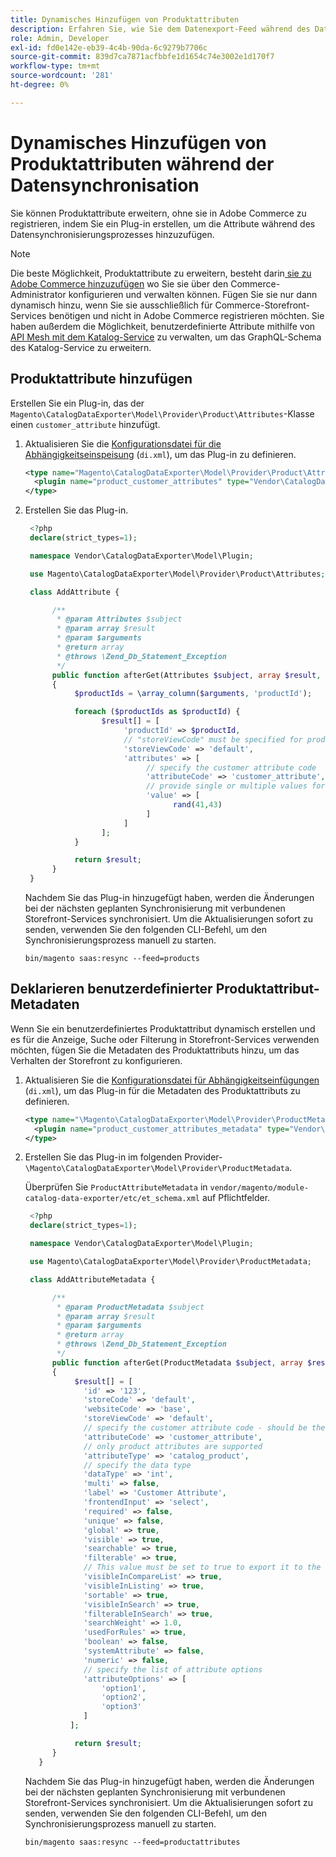 ```yaml
---
title: Dynamisches Hinzufügen von Produktattributen
description: Erfahren Sie, wie Sie dem Datenexport-Feed während des Datensynchronisierungsprozesses dynamisch benutzerdefinierte Produktattribute hinzufügen.
role: Admin, Developer
exl-id: fd0e142e-eb39-4c4b-90da-6c9279b7706c
source-git-commit: 839d7ca7871acfbbfe1d1654c74e3002e1d170f7
workflow-type: tm+mt
source-wordcount: '281'
ht-degree: 0%

---
```


# Dynamisches Hinzufügen von Produktattributen während der Datensynchronisation

Sie können Produktattribute erweitern, ohne sie in Adobe Commerce zu registrieren, indem Sie ein Plug-in erstellen, um die Attribute während des Datensynchronisierungsprozesses hinzuzufügen.

>[!NOTE]
>
>Die beste Möglichkeit, Produktattribute zu erweitern, besteht darin[ sie zu Adobe Commerce hinzuzufügen](extensibility-and-customizations.md#add-product-attributes-to-adobe-commerce) wo Sie sie über den Commerce-Administrator konfigurieren und verwalten können. Fügen Sie sie nur dann dynamisch hinzu, wenn Sie sie ausschließlich für Commerce-Storefront-Services benötigen und nicht in Adobe Commerce registrieren möchten. Sie haben außerdem die Möglichkeit, benutzerdefinierte Attribute mithilfe von [API Mesh mit dem Katalog-Service](../catalog-service/mesh.md) zu verwalten, um das GraphQL-Schema des Katalog-Service zu erweitern.

## Produktattribute hinzufügen

Erstellen Sie ein Plug-in, das der `Magento\CatalogDataExporter\Model\Provider\Product\Attributes`-Klasse einen `customer_attribute` hinzufügt.

1. Aktualisieren Sie die [Konfigurationsdatei für die Abhängigkeitseinspeisung](https://developer.adobe.com/commerce/php/development/build/dependency-injection-file/) (`di.xml`), um das Plug-in zu definieren.

   ```xml
   <type name="Magento\CatalogDataExporter\Model\Provider\Product\Attributes">
     <plugin name="product_customer_attributes" type="Vendor\CatalogDataExporter\Model\Plugin\AddAttribute"/>
   </type>
   ```

1. Erstellen Sie das Plug-in.

   ```php
    <?php
    declare(strict_types=1);
   
    namespace Vendor\CatalogDataExporter\Model\Plugin;
   
    use Magento\CatalogDataExporter\Model\Provider\Product\Attributes;
   
    class AddAttribute {
   
         /**
          * @param Attributes $subject
          * @param array $result
          * @param $arguments
          * @return array
          * @throws \Zend_Db_Statement_Exception
          */
         public function afterGet(Attributes $subject, array $result, $arguments): array
         {
              $productIds = \array_column($arguments, 'productId');
   
              foreach ($productIds as $productId) {
                    $result[] = [
                         'productId' => $productId,
                         // "storeViewCode" must be specified for products where the customer attribute value should be set
                         'storeViewCode' => 'default',
                         'attributes' => [
                              // specify the customer attribute code
                              'attributeCode' => 'customer_attribute',
                              // provide single or multiple values for the attribute
                              'value' => [
                                    rand(41,43)
                              ]
                         ]
                    ];
              }
   
              return $result;
         }
    }
   ```

   Nachdem Sie das Plug-in hinzugefügt haben, werden die Änderungen bei der nächsten geplanten Synchronisierung mit verbundenen Storefront-Services synchronisiert. Um die Aktualisierungen sofort zu senden, verwenden Sie den folgenden CLI-Befehl, um den Synchronisierungsprozess manuell zu starten.

   ```
   bin/magento saas:resync --feed=products
   ```

## Deklarieren benutzerdefinierter Produktattribut-Metadaten

Wenn Sie ein benutzerdefiniertes Produktattribut dynamisch erstellen und es für die Anzeige, Suche oder Filterung in Storefront-Services verwenden möchten, fügen Sie die Metadaten des Produktattributs hinzu, um das Verhalten der Storefront zu konfigurieren.

1. Aktualisieren Sie die [Konfigurationsdatei für Abhängigkeitseinfügungen](https://developer.adobe.com/commerce/php/development/build/dependency-injection-file/) (`di.xml`), um das Plug-in für die Metadaten des Produktattributs zu definieren.

   ```xml
   <type name="\Magento\CatalogDataExporter\Model\Provider\ProductMetadata">
     <plugin name="product_customer_attributes_metadata" type="Vendor\CatalogDataExporter\Model\Plugin\AddAttributeMetadata"/>
   </type>
   ```

1. Erstellen Sie das Plug-in im folgenden Provider-`\Magento\CatalogDataExporter\Model\Provider\ProductMetadata`.

   Überprüfen Sie `ProductAttributeMetadata` in `vendor/magento/module-catalog-data-exporter/etc/et_schema.xml` auf Pflichtfelder.

   ```php
    <?php
    declare(strict_types=1);
   
    namespace Vendor\CatalogDataExporter\Model\Plugin;
   
    use Magento\CatalogDataExporter\Model\Provider\ProductMetadata;
   
    class AddAttributeMetadata {
   
         /**
          * @param ProductMetadata $subject
          * @param array $result
          * @param $arguments
          * @return array
          * @throws \Zend_Db_Statement_Exception
          */
         public function afterGet(ProductMetadata $subject, array $result, $arguments): array
         {
              $result[] = [
                'id' => '123',
                'storeCode' => 'default',
                'websiteCode' => 'base',
                'storeViewCode' => 'default',
                // specify the customer attribute code - should be the same as used in the products attributes plugin
                'attributeCode' => 'customer_attribute',
                // only product attributes are supported
                'attributeType' => 'catalog_product',
                // specify the data type
                'dataType' => 'int',
                'multi' => false,
                'label' => 'Customer Attribute',
                'frontendInput' => 'select',
                'required' => false,
                'unique' => false,
                'global' => true,
                'visible' => true,
                'searchable' => true,
                'filterable' => true,
                // This value must be set to true to export it to the storefront services
                'visibleInCompareList' => true,
                'visibleInListing' => true,
                'sortable' => true,
                'visibleInSearch' => true,
                'filterableInSearch' => true,
                'searchWeight' => 1.0,
                'usedForRules' => true,
                'boolean' => false,
                'systemAttribute' => false,
                'numeric' => false,
                // specify the list of attribute options
                'attributeOptions' => [
                    'option1',
                    'option2',
                    'option3'
                ]
             ];
   
              return $result;
         }
      }
   ```

   Nachdem Sie das Plug-in hinzugefügt haben, werden die Änderungen bei der nächsten geplanten Synchronisierung mit verbundenen Storefront-Services synchronisiert. Um die Aktualisierungen sofort zu senden, verwenden Sie den folgenden CLI-Befehl, um den Synchronisierungsprozess manuell zu starten.

   ```
   bin/magento saas:resync --feed=productattributes
   ```
